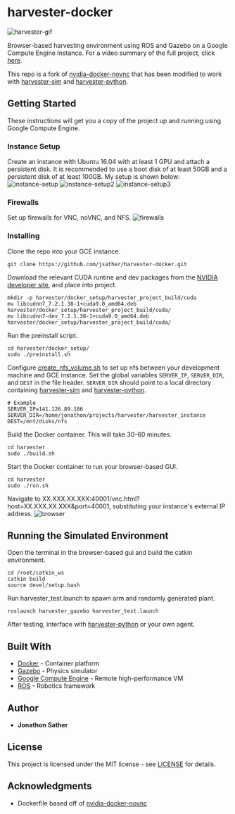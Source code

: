 # harvester-docker
![harvester-gif](https://imgur.com/0dghLur.gif)

Browser-based harvesting environment using ROS and Gazebo on a Google Compute Engine Instance. For a video summary of the full project, click [here](https://youtu.be/C6hrCVv2B-o). 

This repo is a fork of [nvidia-docker-novnc](https://github.com/willkessler/nvidia-docker-novnc) that has been modified to work with [harvester-sim](https://github.com/jsather/harvester-sim) and [harvester-python](https://github.com/jsather/harvester-python). 

## Getting Started
These instructions will get you a copy of the project up and running using Google Compute Engine.

### Instance Setup
Create an instance with Ubuntu 16.04 with at least 1 GPU and attach a persistent disk. It is recommended to use a boot disk of at least 50GB and a persistent disk of at least 100GB. My setup is shown below:
![instance-setup](https://imgur.com/WVu58PV.jpg)
![instance-setup2](https://imgur.com/jddeMSO.jpg)
![instance-setup3](https://imgur.com/IcreLCp.jpg)

### Firewalls
Set up firewalls for VNC, noVNC, and NFS.
![firewalls](https://imgur.com/X1HPRr3.jpg)

### Installing
Clone the repo into your GCE instance.
```
git clone https://github.com/jsather/harvester-docker.git
```
Download the relevant CUDA runtine and dev packages from the [NVIDIA developer site](https://developer.download.nvidia.com/compute/machine-learning/repos/ubuntu1604/x86_64/), and place into project. 
```
mkdir -p harvester/docker_setup/harvester_project_build/cuda
mv libcudnn7_7.2.1.38-1+cuda9.0_amd64.deb harvester/docker_setup/harvester_project_build/cuda/
mv libcudnn7-dev_7.2.1.38-1+cuda9.0_amd64.deb harvester/docker_setup/harvester_project_build/cuda/
```
Run the preinstall script.
```
cd harvester/docker_setup/
sudo ./preinstall.sh
```
Configure [create_nfs_volume.sh](harvester/docker_setup/setup_host/create_nfs_volume.sh) to set up nfs between your development machine and GCE instance. Set the global variables `SERVER_IP`, `SERVER_DIR`, and `DEST` in the file header. `SERVER_DIR` should point to a local directory containing [harvester-sim](https://github.com/jsather/harvester-sim) and [harvester-python](https://github.com/jsather/harvester-python).
```
# Example
SERVER_IP=141.126.89.186
SERVER_DIR=/home/jonathon/projects/harvester/harvester_instance
DEST=/mnt/disks/nfs 
```
Build the Docker container. This will take 30-60 minutes.
```
cd harvester
sudo ./build.sh
```
Start the Docker container to run your browser-based GUI.
```
cd harvester
sudo ./run.sh
```
Navigate to XX.XXX.XX.XXX:40001/vnc.html?host=XX.XXX.XX.XXX&port=40001, substituting your instance's external IP address.
![browser](https://imgur.com/NgCbpDg.jpg)

## Running the Simulated Environment
Open the terminal in the browser-based gui and build the catkin environment.
```
cd /root/catkin_ws
catkin build
source devel/setup.bash
```
Run harvester_test.launch to spawn arm and randomly generated plant.
``` 
roslaunch harvester_gazebo harvester_test.launch
```

After testing, interface with [harvester-python](https://github.com/jsather/harvester-python) or your own agent.

## Built With
* [Docker](https://www.docker.com/) - Container platform 
* [Gazebo](http://gazebosim.org) - Physics simulator
* [Google Compute Engine](https://cloud.google.com/compute/) - Remote high-performance VM
* [ROS](https://www.ros.org) - Robotics framework

## Author

* **Jonathon Sather** 

## License
This project is licensed under the MIT license - see [LICENSE](LICENSE) for details.

## Acknowledgments
* Dockerfile based off of [nvidia-docker-novnc](https://github.com/willkessler/nvidia-docker-novnc)

